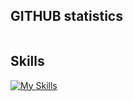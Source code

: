 ## GITHUB statistics
<img align="center" src="https://github-readme-stats.vercel.app/api?username=wildergd&theme=default&show_icons=true&hide_border=true&count_private=false" alt="" />
<br/>
<img align="center" src="https://github-readme-streak-stats.herokuapp.com/?user=wildergd&theme=default&hide_border=true" alt="" />
<br/>
<img align="center" src="https://github-readme-stats.vercel.app/api/top-langs/?username=wildergd&theme=default&show_icons=true&hide_border=true&layout=compact" alt="" />  

## Skills
[![My Skills](https://skillicons.dev/icons?i=html,css,bootstrap,materialui,tailwind,styledcomponents,react,redux,nextjs,angular,express,nodejs,bash,c,cpp,php,py,js,ts,r,cypress,docker,github,linux,vscode,mongodb,mysql,postgres,gcp,firebase,flask,sklearn,supabase,symfony,vite,webpack,gatsby,yarn,apple)](https://skillicons.dev)
